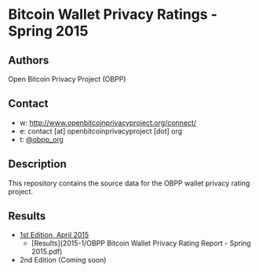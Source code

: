 Bitcoin Wallet Privacy Ratings - Spring 2015
============================================

## Authors

Open Bitcoin Privacy Project (OBPP)

## Contact

* w: http://www.openbitcoinprivacyproject.org/connect/
* e: contact [at] openbitcoinprivacyproject [dot] org
* t: [@obpp_org](https://twitter.com/obpp_org)

## Description

This repository contains the source data for the OBPP wallet privacy rating project.

## Results

* [1st Edition, April 2015](2015-1/README.md)
  * [Results](2015-1/OBPP Bitcoin Wallet Privacy Rating Report - Spring 2015.pdf)
* 2nd Edition (Coming soon)